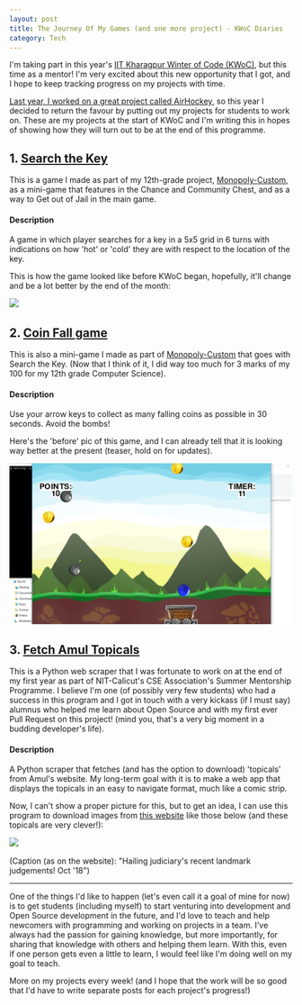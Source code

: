 ```yaml
---
layout: post
title: The Journey Of My Games (and one more project) - KWoC Diaries
category: Tech
---
```


I'm taking part in this year's [IIT Kharagpur Winter of Code (KWoC)], but this time as a mentor! I'm very excited about this new opportunity that I got, and I hope to keep tracking progress on my projects with time.

[IIT Kharagpur Winter of Code (KWoC)]: https://kwoc.kossiitkgp.org/

[Last year, I worked on a great project called AirHockey], so this year I decided to return the favour by putting out my projects for students to work on. These are my projects at the start of KWoC and I'm writing this in hopes of showing how they will turn out to be at the end of this programme.

[Last year, I worked on a great project called AirHockey]: https://vineetjc.github.io/Winters-with-KWoC/

## 1. [Search the Key]
This is a game I made as part of my 12th-grade project, [Monopoly-Custom], as a mini-game that features in the Chance and Community Chest, and as a way to Get out of Jail in the main game.

[Search the Key]: https://github.com/vineetjc/pygame-Search-the-Key

#### Description
A game in which player searches for a key in a 5x5 grid in 6 turns with indications on how 'hot' or 'cold' they are with respect to the location of the key.

This is how the game looked like before KWoC began, hopefully, it'll change and be a lot better by the end of the month:

![](https://raw.githubusercontent.com/vineetjc/pygame-Search-the-Key/master/screenshots/2.png)

## 2. [Coin Fall game] 
This is also a mini-game I made as part of [Monopoly-Custom] that goes with Search the Key. (Now that I think of it, I did way too much for 3 marks of my 100 for my 12th grade Computer Science).

[Monopoly-Custom]: https://github.com/vineetjc/Monopoly-Custom
[Coin Fall game]: https://github.com/vineetjc/pygame-Coin-Fall-

#### Description
Use your arrow keys to collect as many falling coins as possible in 30 seconds. Avoid the bombs!

Here's the 'before' pic of this game, and I can already tell that it is looking way better at the present (teaser, hold on for updates).

![](https://raw.githubusercontent.com/vineetjc/pygame-Coin-Fall-/master/screenshot.png)

## 3. [Fetch Amul Topicals]
This is a Python web scraper that I was fortunate to work on at the end of my first year as part of NIT-Calicut's CSE Association's Summer Mentorship Programme. I believe I'm one (of possibly very few students) who had a success in this program and I got in touch with a very kickass (if I must say) alumnus who helped me learn about Open Source and with my first ever Pull Request on this project! (mind you, that's a very big moment in a budding developer's life).

[Fetch Amul Topicals]: https://github.com/vineetjc/fetch-amul-topicals

#### Description
A Python scraper that fetches (and has the option to download) 'topicals' from Amul's website. My long-term goal with it is to make a web app that displays the topicals in an easy to navigate format, much like a comic strip.

Now, I can't show a proper picture for this, but to get an idea, I can use this program to download images from [this website] like those below (and these topicals are very clever!):

[this website]: http://www.amul.com/m/amul-hits

![](http://www.amul.com/files/hits/amul-hits-2631.jpg)

(Caption (as on the website): "Hailing judiciary's recent landmark judgements! Oct '18")

---

One of the things I'd like to happen (let's even call it a goal of mine for now) is to get students (including myself) to start venturing into development and Open Source development in the future, and I'd love to teach and help newcomers with programming and working on projects in a team. I've always had the passion for gaining knowledge, but more importantly, for sharing that knowledge with others and helping them learn. With this, even if one person gets even a little to learn, I would feel like I'm doing well on my goal to teach.

More on my projects every week! (and I hope that the work will be so good that I'd have to write separate posts for each project's progress!)
